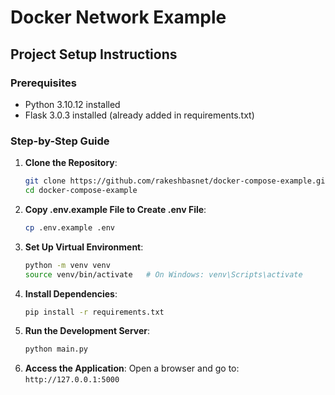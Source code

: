 # Docker Network Example

## Project Setup Instructions

### Prerequisites
- Python 3.10.12 installed
- Flask 3.0.3 installed (already added in requirements.txt)

### Step-by-Step Guide

1. **Clone the Repository**:
   ```bash
   git clone https://github.com/rakeshbasnet/docker-compose-example.git
   cd docker-compose-example

2. **Copy .env.example File to Create .env File**:
    ```bash
    cp .env.example .env

2. **Set Up Virtual Environment**:
   ```bash
   python -m venv venv
   source venv/bin/activate   # On Windows: venv\Scripts\activate

3. **Install Dependencies**:
   ```bash
   pip install -r requirements.txt
   

5. **Run the Development Server**:
   ```bash
   python main.py

6. **Access the Application**:
   Open a browser and go to: `http://127.0.0.1:5000`
